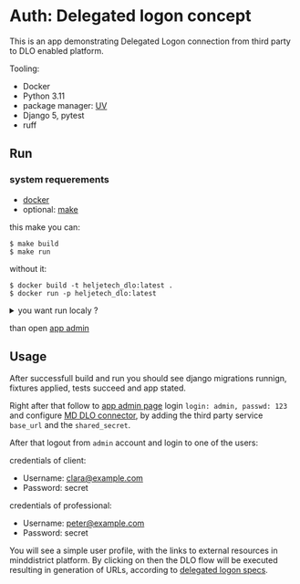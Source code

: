 # Auth: Delegated logon concept

This is an app demonstrating Delegated Logon connection from third party to DLO enabled platform.

Tooling: 
- Docker
- Python 3.11
- package manager: [UV](https://github.com/astral-sh/uv)
- Django 5, pytest
- ruff

## Run 
### system requerements
- [docker](https://docs.docker.com/get-started/get-docker/)
- optional: [make](https://www.gnu.org/software/make/)

this make you can:

	$ make build 
	$ make run	

without it: 

	$ docker build -t heljetech_dlo:latest .
	$ docker run -p heljetech_dlo:latest


<details>
<summary>you want run localy ?</summary>

*note:* You need [UV](https://github.com/astral-sh/uv) installed for that.
	
	$ uv sunc
	$ uv run manage.py migrate
	$ uv run manage.py collectstatic
	$ uv run manage.py loaddata demo_init.json
	$ uv run pytest
	$ uv run manage.py runserver 0.0.0.0:8000

</details>

than open [app admin](http://localhost:8000/admin)

## Usage

After successfull build and run you should see django migrations runnign, fixtures applied, tests succeed and app stated. 

Right after that follow to [app admin page](http://localhost:8000/admin/) login `login: admin, passwd: 123` and configure [MD DLO connector](http://localhost:8000/admin/minddistrict_connect/platformconfig/add/), by adding the third party service `base_url` and the `shared_secret`.

After that logout from `admin` account and login to one of the users:

credentials of client:
- Username: clara@example.com
- Password: secret
 
credentials of professional:
- Username: peter@example.com
- Password: secret

You will see a simple user profile, with the links to external resources in minddistrict platform. By clicking on then the DLO flow will be executed resulting in generation of URLs, according to [delegated logon specs](https://docs.minddistrict.com/delegatedlogon/index.html).
